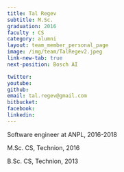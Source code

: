 ```yaml
---
title: Tal Regev
subtitle: M.Sc. 
graduation: 2016
faculty : CS
category: alumni
layout: team_member_personal_page
image: /img/team/TalRegev2.jpeg
link-new-tab: true
next-position: Bosch AI

twitter: 
youtube: 
github: 
email: tal.regev@gmail.com
bitbucket: 
facebook: 
linkedin:
---
```


Software engineer at ANPL, 2016-2018

M.Sc. CS, Technion, 2016

B.Sc. CS, Technion, 2013

<!-- {% bibliography --query @*[year=2023] --group_by none %}
{% bibliography -q @*[c ~= {{ V. Indelman }}] %}
{% bibliography --sort authors %} -->
